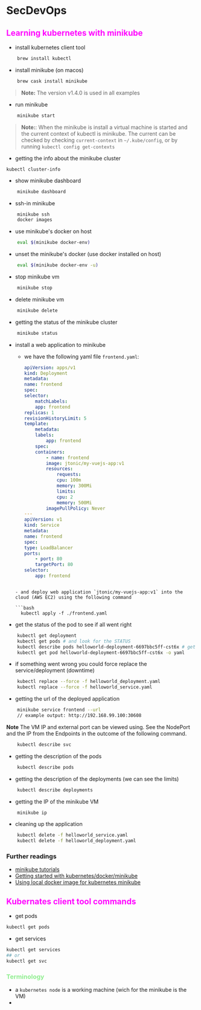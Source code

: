 # SecDevOps

## <span style="color:magenta">Learning kubernetes with minikube

- install kubernetes client tool

```sh
    brew install kubectl
```

- install minikube (on macos)

```sh
    brew cask install minikube
```
> **Note:** The version v1.4.0 is used in all examples

- run minikube

```sh
    minikube start
```
> **Note:**: When the minikube is install a virtual machine is started and the current context of kubectl is minikube.
> The current can be checked by checking `current-context` in `~/.kube/config`,
> or by running `kubectl config get-contexts`


- getting the info about the minikube cluster

`kubectl cluster-info`

- show minikube dashboard

```sh
    minikube dashboard
```

- ssh-in minikube

```sh
    minikube ssh
    docker images
```

- use minikube's docker on host

```sh
    eval $(minikube docker-env)
```

- unset the minikube's docker (use docker installed on host)

```sh
    eval $(minikube docker-env -u)
```

- stop minikube vm

```sh
    minikube stop
```

- delete minikube vm

```sh
    minikube delete
```

- getting the status of the minikube cluster

```sh
    minikube status
```

- install a web application to minikube

  - we have the following yaml file `frontend.yaml`:

    ```yaml
    apiVersion: apps/v1
    kind: Deployment
    metadata:
    name: frontend
    spec:
    selector:
        matchLabels:
        app: frontend
    replicas: 1
    revisionHistoryLimit: 5
    template:
        metadata:
        labels:
            app: frontend
        spec:
        containers:
            - name: frontend
            image: jtonic/my-vuejs-app:v1
            resources:
                requests:
                cpu: 100m
                memory: 300Mi
                limits:
                cpu: 2
                memory: 500Mi
            imagePullPolicy: Never
    ---
    apiVersion: v1
    kind: Service
    metadata:
    name: frontend
    spec:
    type: LoadBalancer
    ports:
        - port: 80
        targetPort: 80
    selector:
        app: frontend
  ```

  - and deploy web application `jtonic/my-vuejs-app:v1` into the cloud (AWS EC2) using the following command

  ```bash
    kubectl apply -f ./frontend.yaml
  ```

- get the status of the pod to see if all went right

```bash
    kubectl get deployment
    kubectl get pods # and look for the STATUS
    kubectl describe pods helloworld-deployment-6697bbc5ff-cst6x # get further information about a specific pod
    kubectl get pod helloworld-deployment-6697bbc5ff-cst6x -o yaml
```

- if something went wrong you could force replace the service/deployment (downtime)

```bash
    kubectl replace --force -f helloworld_deployment.yaml
    kubectl replace --force -f helloworld_service.yaml
```

- getting the url of the deployed application

```sh
    minikube service frontend --url
    // example output: http://192.168.99.100:30608
```

**Note**
The VM IP and external port can be viewed using.
See the NodePort and the IP from the Endpoints in the outcome of the following command.

```sh
    kubectl describe svc
```

- getting the description of the pods

```sh
    kubectl describe pods
```

- getting the description of the deployments (we can see the limits)

```sh
    kubectl describe deployments
```

- getting the IP of the minikube VM

```sh
    minikube ip
```

- cleaning up the application

```bash
    kubectl delete -f helloworld_service.yaml
    kubectl delete -f helloworld_deployment.yaml
```

### Further readings

- [minikube tutorials](https://kubernetes.io/docs/tutorials/hello-minikube/)
- [Getting started with kubernetes/docker/minikube](https://medium.com/@yzhong.cs/getting-started-with-kubernetes-and-docker-with-minikube-b413d4deeb92)
- [Using local docker image for kubernetes minikube](https://dzone.com/articles/running-local-docker-images-in-kubernetes-1)

## <span style="color:magenta"> Kubernates client tool commands

- get pods

```sh
kubectl get pods
```

- get services

```sh
kubectl get services
## or
kubectl get svc
```

### <span style="color:lightgreen">Terminology

- a `kubernetes node` is a working machine (wich for the minikube is the VM)
-
